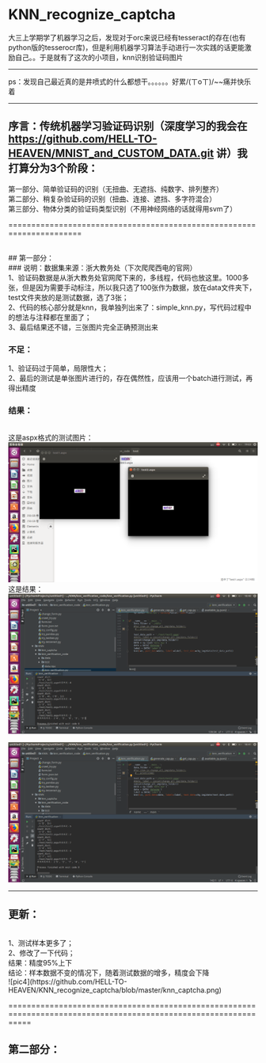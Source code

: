 # KNN_recognize_captcha
大三上学期学了机器学习之后，发现对于orc来说已经有tesseract的存在(也有python版的tesserocr库)，但是利用机器学习算法手动进行一次实践的话更能激励自己。。于是就有了这次的小项目，knn识别验证码图片
<br>
************
ps：发现自己最近真的是井喷式的什么都想干。。。。。。好累/(ㄒoㄒ)/~~痛并快乐着
*************

## 序言：传统机器学习验证码识别（深度学习的我会在 https://github.com/HELL-TO-HEAVEN/MNIST_and_CUSTOM_DATA.git 讲）我打算分为3个阶段：<br>

第一部分、简单验证码的识别（无扭曲、无遮挡、纯数字、排列整齐）<br>
第二部分、稍复杂验证码的识别（扭曲、连接、遮挡、多字符混合）<br>
第三部分、物体分类的验证码类型识别（不用神经网络的话就得用svm了）
  
======================================================================

<br>
## 第一部分：

<br>
### 说明：数据集来源：浙大教务处（下次爬爬西电的官网）
  <br>
  1、验证码数据是从浙大教务处官网爬下来的，多线程，代码也放这里。1000多张，但是因为需要手动标注，所以我只选了100张作为数据，放在data文件夹下，test文件夹放的是测试数据，选了3张；<br>
  2、代码的核心部分就是knn，我单独列出来了：simple_knn.py，写代码过程中的想法与注释都在里面了；<br>
  3、最后结果还不错，三张图片完全正确预测出来<br>
    
### 不足：
  1、验证码过于简单，局限性大；<br>
  2、最后的测试是单张图片进行的，存在偶然性，应该用一个batch进行测试，再得出精度

### 结果：
<br>这是aspx格式的测试图片：
![pic1](https://github.com/HELL-TO-HEAVEN/KNN_recognize_captcha/blob/master/test.png)
<br>
这是结果：
![pic2](https://github.com/HELL-TO-HEAVEN/KNN_recognize_captcha/blob/master/test1.png)

![pic3](https://github.com/HELL-TO-HEAVEN/KNN_recognize_captcha/blob/master/test2.png)

*****************************************************************
## 更新：
<br>
1、测试样本更多了；<br>
2、修改了一下代码；<br>
结果：精度95%上下<br>
结论：样本数据不变的情况下，随着测试数据的增多，精度会下降
<br>
![pic4](https://github.com/HELL-TO-HEAVEN/KNN_recognize_captcha/blob/master/knn_captcha.png)


=================================================================================================================

## 第二部分：
